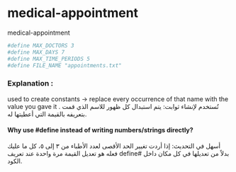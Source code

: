 # medical-appointment
medical-appointment

```bash
#define MAX_DOCTORS 3
#define MAX_DAYS 7
#define MAX_TIME_PERIODS 5
#define FILE_NAME "appointments.txt"  
```
### Explanation :
used to create constants -> replace every occurrence of that name with the value you gave it .
تُستخدم لإنشاء ثوابت: يتم استبدال كل ظهور للاسم الذي قمت بتعريفه بالقيمة التي أعطيتها له.

#### Why use #define instead of writing numbers/strings directly?
أسهل في التحديث: إذا أردت تغيير الحد الأقصى لعدد الأطباء من ٣ إلى ٥، كل ما عليك فعله هو تعديل القيمة مرة واحدة عند تعريف define# بدلاً من تعديلها في كل مكان داخل الكود.
